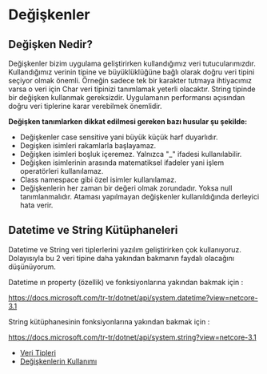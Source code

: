 # Değişkenler

## Değişken Nedir?

Değişkenler bizim uygulama geliştirirken kullandığımız veri tutucularımızdır. Kullandığımız verinin tipine ve büyüklüklüğüne bağlı olarak doğru veri tipini seçiyor olmak önemli. Örneğin sadece tek bir karakter tutmaya ihtiyacımız varsa o veri için Char veri tipinizi tanımlamak yeterli olacaktır. String tipinde bir değişken kullanmak gereksizdir. Uygulamanın performansı açısından doğru veri tiplerine karar verebilmek önemlidir. 

**Değişken tanımlarken dikkat edilmesi gereken bazı husular şu şekilde:**

* Değişkenler case sensitive yani büyük küçük harf duyarlıdır. 
* Degişken isimleri rakamlarla başlayamaz. 
* Değişken isimleri boşluk içeremez. Yalnızca "_" ifadesi kullanılabilir.
* Değişken isimlerinin arasında matematiksel ifadeler yani işlem operatörleri kullanılamaz. 
* Class namespace gibi özel isimler kullanılamaz. 
* Değişkenlerin her zaman bir değeri olmak zorundadır. Yoksa null tanımlanmalıdır. Ataması yapılmayan değişkenler kullanıldığında derleyici hata verir. 

## Datetime ve String Kütüphaneleri

Datetime ve String veri tiplerlerini yazılım geliştirirken çok kullanıyoruz. 
Dolayısıyla bu 2 veri tipine daha yakından bakmanın faydalı olacağını düşünüyorum.

Datetime ın property (özellik) ve fonksiyonlarına yakından bakmak için : 

https://docs.microsoft.com/tr-tr/dotnet/api/system.datetime?view=netcore-3.1

String kütüphanesinin fonksiyonlarına yakından bakmak için : 

https://docs.microsoft.com/tr-tr/dotnet/api/system.string?view=netcore-3.1


- [Veri Tipleri](2-veri-tipleri/)
- [Değişkenlerin Kullanımı](3-degiskenlerin-kullanimi)
